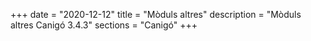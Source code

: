 +++
date        = "2020-12-12"
title       = "Mòduls altres"
description = "Mòduls altres Canigó 3.4.3"
sections    = "Canigó"
+++
